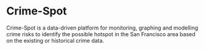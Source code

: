 # Crime-Spot
Crime-Spot is a data-driven platform for monitoring, graphing and modelling crime risks to identify the possible hotspot  in the San Francisco area based on the existing or historical crime data.
